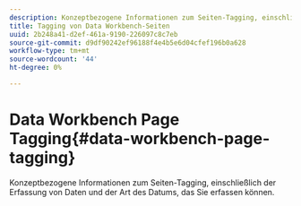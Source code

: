 ```yaml
---
description: Konzeptbezogene Informationen zum Seiten-Tagging, einschließlich der Erfassung von Daten und der Art des Datums, das Sie erfassen können.
title: Tagging von Data Workbench-Seiten
uuid: 2b248a41-d2ef-461a-9190-226097c8c7eb
source-git-commit: d9df90242ef96188f4e4b5e6d04cfef196b0a628
workflow-type: tm+mt
source-wordcount: '44'
ht-degree: 0%

---
```



# Data Workbench Page Tagging{#data-workbench-page-tagging}

Konzeptbezogene Informationen zum Seiten-Tagging, einschließlich der Erfassung von Daten und der Art des Datums, das Sie erfassen können.

